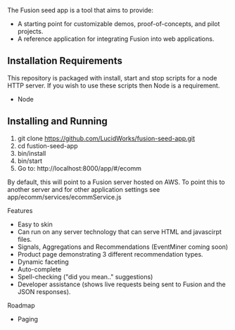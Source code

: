 
The Fusion seed app is a tool that aims to provide:
* A starting point for customizable demos, proof-of-concepts, and pilot projects.
* A reference application for integrating Fusion into web applications.

## Installation Requirements
This repository is packaged with install, start and stop scripts for a node HTTP server. If you wish to use these scripts then Node is a requirement.
* Node

## Installing and Running
1. git clone https://github.com/LucidWorks/fusion-seed-app.git
2. cd fustion-seed-app
3. bin/install
4. bin/start
5. Go to: http://localhost:8000/app/#/ecomm

By default, this will point to a Fusion server hosted on AWS. To point this to another server and for other application settings see app/ecomm/services/ecommService.js

Features
* Easy to skin
* Can run on any server technology that can serve HTML and javascirpt files.
* Signals, Aggregations and Recommendations (EventMiner coming soon)
* Product page demonstrating 3 different recommendation types.
* Dynamic faceting
* Auto-complete
* Spell-checking ("did you mean.." suggestions)
* Developer assistance (shows live requests being sent to Fusion and the JSON responses).

Roadmap
* Paging
